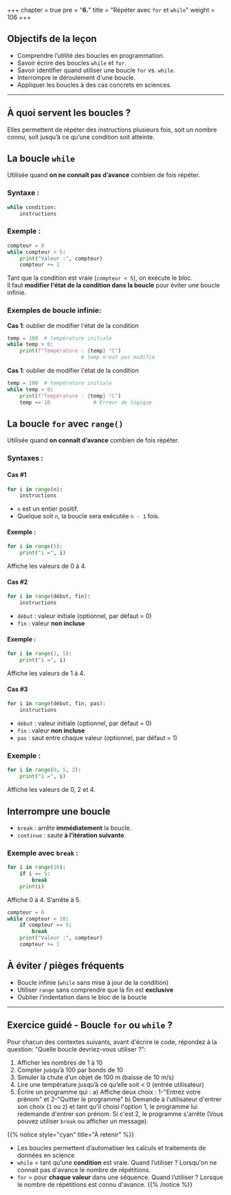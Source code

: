 +++
chapter = true
pre = "<b>6.</b>"
title = "Répéter avec `for` et `while`"
weight = 106
+++

## Objectifs de la leçon

* Comprendre l’utilité des boucles en programmation.
* Savoir écrire des boucles `while` et `for`.
* Savoir identifier quand utiliser une boucle `for` vs. `while`.
* Interrompre le déroulement d'une boucle.
* Appliquer les boucles à des cas concrets en sciences.

---

## À quoi servent les boucles ?

Elles permettent de répéter des instructions plusieurs fois, soit un nombre connu, soit jusqu’à ce qu’une condition soit atteinte.


## La boucle `while`

Utilisée quand **on ne connaît pas d’avance** combien de fois répéter.

### Syntaxe :

```python
while condition:
    instructions
```

### Exemple :

```python
compteur = 0
while compteur < 5:
    print("Valeur :", compteur)
    compteur += 1
```

Tant que la condition est vraie (`compteur < 5`), on exécute le bloc.  
Il faut **modifier l'état de la condition dans la boucle** pour éviter une boucle infinie.

### Exemples de boucle infinie:

**Cas 1**: oublier de modifier l'état de la condition

```python
temp = 100  # température initiale
while temp > 0:
    print(f"Température : {temp} °C")
    					# temp n'est pas modifié 
```

**Cas 1**: oublier de modifier l'état de la condition
```python
temp = 100  # température initiale
while temp > 0:
    print(f"Température : {temp} °C")
    temp += 10				# Erreur de logique
```

## La boucle `for` avec `range()`

Utilisée quand **on connaît d’avance** combien de fois répéter.

### Syntaxes :

#### Cas #1
```python
for i in range(n):
    instructions
```

* `n` est un entier positif.
* Quelque soit `n`, la boucle sera exécutée `n - 1` fois.

#### Exemple :
```python
for i in range(5):
    print("i =", i)
```

Affiche les valeurs de 0 à 4.

#### Cas #2
```python
for i in range(début, fin):
    instructions
```

* `début` : valeur initiale (optionnel, par défaut = 0)
* `fin` : valeur **non incluse**

#### Exemple :
```python
for i in range(1, 5):
    print("i =", i)
```

Affiche les valeurs de 1 à 4.

#### Cas #3
```python
for i in range(début, fin, pas):
    instructions
```

* `début` : valeur initiale (optionnel, par défaut = 0)
* `fin` : valeur **non incluse**
* `pas` : saut entre chaque valeur (optionnel, par défaut = 1)

### Exemple :
```python
for i in range(0, 5, 2):
    print("i =", i)
```

Affiche les valeurs de 0, 2 et 4.


## Interrompre une boucle

* `break` : arrête **immédiatement** la boucle.
* `continue` : saute **à l’itération suivante**.

### Exemple avec `break` :

```python
for i in range(10):
    if i == 5:
        break
    print(i)
```

Affiche 0 à 4. S’arrête à 5.

```python
compteur = 0
while compteur < 10:
    if compteur == 5:
        break
    print("Valeur :", compteur)
    compteur += 1
```


## À éviter / pièges fréquents

* Boucle infinie (`while` sans mise à jour de la condition)
* Utiliser `range` sans comprendre que la fin est **exclusive**
* Oublier l’indentation dans le bloc de la boucle

---

## Exercice guidé - Boucle `for` ou `while` ?

Pour chacun des contextes suivants, avant d'écrire le code, répondez à la question: "Quelle boucle devriez-vous utiliser ?":

1. Afficher les nombres de 1 à 10
2. Compter jusqu’à 100 par bonds de 10
3. Simuler la chute d’un objet de 100 m (baisse de 10 m/s)
4. Lire une température jusqu’à ce qu’elle soit < 0 (entrée utilisateur)
5. Écrire un programme qui :
   a) Affiche deux choix : 1-"Entrez votre prénom" et 2-"Quitter le programme"
   b) Demande à l'utilisateur d'entrer son choix (`1` ou `2`) et tant qu'il choisi l'option 1, le programme lui redemande d'entrer son prénom. Si c'est 2, le programme s'arrête (Vous pouvez utiliser `break` ou afficher un message).

{{% notice style="cyan" title="À retenir" %}}
* Les boucles permettent d’automatiser les calculs et traitements de données en science
* `while` = tant qu’une **condition** est vraie. Quand l’utiliser ? Lorsqu'on ne connait pas d'avance le nombre de répétitions.
* `for` = pour **chaque valeur** dans une séquence. Quand l’utiliser ? Lorsque le nombre de répétitions est connu d'avance.
{{% /notice %}}

